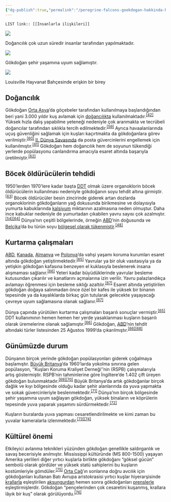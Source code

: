 ```yaml
---
{"dg-publish":true,"permalink":"/peregrine-falcons-goekdogan-hakkinda-hersey/peregrine-falcons-psikoloji-ve-oezellikleri/07-insanlarla-iliskileri/"}
---
```


`LIST link:: [[İnsanlarla ilişkileri]] `

[![](https://upload.wikimedia.org/wikipedia/commons/thumb/5/5a/Falc%C3%B3n_peregrino.jpg/220px-Falc%C3%B3n_peregrino.jpg)](https://tr.wikipedia.org/wiki/Dosya:Falc%C3%B3n_peregrino.jpg)

Doğancılık çok uzun süredir insanlar tarafından yapılmaktadır.

[![](https://upload.wikimedia.org/wikipedia/commons/thumb/8/8a/Falco_peregrinus.v%C3%A1ndors%C3%B3lyom.jpg/220px-Falco_peregrinus.v%C3%A1ndors%C3%B3lyom.jpg)](https://tr.wikipedia.org/wiki/Dosya:Falco_peregrinus.v%C3%A1ndors%C3%B3lyom.jpg)

Gökdoğan şehir yaşamına uyum sağlamıştır.

[![](https://upload.wikimedia.org/wikipedia/commons/thumb/d/dc/Peregrine_Falcon_12.jpg/220px-Peregrine_Falcon_12.jpg)](https://tr.wikipedia.org/wiki/Dosya:Peregrine_Falcon_12.jpg)

Louisville Hayvanat Bahçesinde erişkin bir birey

## Doğancılık

Gökdoğan [Orta Asya](https://tr.wikipedia.org/wiki/Orta_Asya "Orta Asya")’da göçebeler tarafından kullanılmaya başlandığından beri yani 3.000 yıldır kuş avlamak için [doğancılıkta](https://tr.wikipedia.org/wiki/Atmacac%C4%B1l%C4%B1k "Atmacacılık") kullanılmaktadır.<sup id="cite_ref-Blood01_42-4"><a href="https://tr.wikipedia.org/wiki/Baya%C4%9F%C4%B1_do%C4%9Fan#cite_note-Blood01-42"><span>[</span>42<span>]</span></a></sup> Yüksek hızla dalış yapabilme yeteneği nedeniyle çok aranmakta ve tecrübeli doğancılar tarafından sıklıkla tercih edilmektedir.<sup id="cite_ref-Scholz_59-0"><a href="https://tr.wikipedia.org/wiki/Baya%C4%9F%C4%B1_do%C4%9Fan#cite_note-Scholz-59"><span>[</span>59<span>]</span></a></sup> Ayrıca havaalanlarında uçuş güvenliğini sağlamak için kuşları kaçırtmakta da gökdoğanlara görev verilmiştir.<sup id="cite_ref-60"><a href="https://tr.wikipedia.org/wiki/Baya%C4%9F%C4%B1_do%C4%9Fan#cite_note-60"><span>[</span>60<span>]</span></a></sup> [II. Dünya Savaşında](https://tr.wikipedia.org/wiki/II._D%C3%BCnya_Sava%C5%9F%C4%B1 "II. Dünya Savaşı") da posta güvercinlerini engellemek için kullanılmıştır.<sup id="cite_ref-Enderson_61-0"><a href="https://tr.wikipedia.org/wiki/Baya%C4%9F%C4%B1_do%C4%9Fan#cite_note-Enderson-61"><span>[</span>61<span>]</span></a></sup> Gökdoğan hem doğancılık hem de soyunun tükendiği yerlerde popülasyonu canlandırma amacıyla esaret altında başarıyla üretilmiştir.<sup id="cite_ref-62"><a href="https://tr.wikipedia.org/wiki/Baya%C4%9F%C4%B1_do%C4%9Fan#cite_note-62"><span>[</span>62<span>]</span></a></sup>

## Böcek öldürücülerin tehdidi

1950’lerden 1970'lere kadar başta [DDT](https://tr.wikipedia.org/wiki/DDT "DDT") olmak üzere organoklorin böcek öldürücülerin kullanılması nedeniyle gökdoğanın soyu tehdit altına girmiştir.<sup id="cite_ref-63"><a href="https://tr.wikipedia.org/wiki/Baya%C4%9F%C4%B1_do%C4%9Fan#cite_note-63"><span>[</span>63<span>]</span></a></sup> Böcek öldürücüler besin zincirinde giderek artan dozlarda organoklorinin gökdoğanların yağ dokusunda birikmesine ve dolayısıyla yumurta kabuklarında [kalsiyum](https://tr.wikipedia.org/wiki/Kalsiyum "Kalsiyum") miktarının azalmasına neden olmuştur. Daha ince kabuklar nedeniyle de yumurtadan çıkabilen yavru sayısı çok azalmıştır.<sup id="cite_ref-Ehrlich92_54-2"><a href="https://tr.wikipedia.org/wiki/Baya%C4%9F%C4%B1_do%C4%9Fan#cite_note-Ehrlich92-54"><span>[</span>54<span>]</span></a></sup><sup id="cite_ref-64"><a href="https://tr.wikipedia.org/wiki/Baya%C4%9F%C4%B1_do%C4%9Fan#cite_note-64"><span>[</span>64<span>]</span></a></sup> Dünya’nın çeşitli bölgelerinde, örneğin [ABD](https://tr.wikipedia.org/wiki/Amerika_Birle%C5%9Fik_Devletleri "Amerika Birleşik Devletleri")’nin doğusunda ve [Belçika](https://tr.wikipedia.org/wiki/Bel%C3%A7ika "Belçika")’da bu türün soyu [bölgesel olarak tükenmiştir](https://tr.wikipedia.org/wiki/B%C3%B6lgesel_soy_t%C3%BCkenmesi "Bölgesel soy tükenmesi").<sup id="cite_ref-Snow_(1994)_48-1"><a href="https://tr.wikipedia.org/wiki/Baya%C4%9F%C4%B1_do%C4%9Fan#cite_note-Snow_(1994)-48"><span>[</span>48<span>]</span></a></sup>

## Kurtarma çalışmaları

[ABD](https://tr.wikipedia.org/wiki/Amerika_Birle%C5%9Fik_Devletleri "Amerika Birleşik Devletleri"), [Kanada](https://tr.wikipedia.org/wiki/Kanada "Kanada"), [Almanya](https://tr.wikipedia.org/wiki/Almanya "Almanya") ve [Polonya](https://tr.wikipedia.org/wiki/Polonya "Polonya")’da vahşi yaşamı koruma kurumları esaret altında gökdoğan yetiştirmektedir.<sup id="cite_ref-RDigest_65-0"><a href="https://tr.wikipedia.org/wiki/Baya%C4%9F%C4%B1_do%C4%9Fan#cite_note-RDigest-65"><span>[</span>65<span>]</span></a></sup> Yavrular ya bir oluk vasıtasıyla ya da yetişkin gökdoğan kafasına benzeyen el kuklasıyla beslenerek insana alışmaması sağlanır.<sup id="cite_ref-DOI95_66-0"><a href="https://tr.wikipedia.org/wiki/Baya%C4%9F%C4%B1_do%C4%9Fan#cite_note-DOI95-66"><span>[</span>66<span>]</span></a></sup> Yeteri kadar büyüdüklerinde yavrular besleme kutusundan çıkarılır ve kanatlarını açmalarına izin verilir. Yavru palazlandıkça avlamayı öğrenmesi için besleme sıklığı azaltılır.<sup id="cite_ref-Aitken_67-0"><a href="https://tr.wikipedia.org/wiki/Baya%C4%9F%C4%B1_do%C4%9Fan#cite_note-Aitken-67"><span>[</span>67<span>]</span></a></sup> Esaret altında yetiştirilen gökdoğan doğaya salınmadan önce özel bir kafes ile yüksek bir binanın tepesinde ya da kayalıklarda birkaç gün tutularak gelecekte yaşayacağı çevreye uyum sağlamasına olanak sağlanır.<sup id="cite_ref-Aitken_67-1"><a href="https://tr.wikipedia.org/wiki/Baya%C4%9F%C4%B1_do%C4%9Fan#cite_note-Aitken-67"><span>[</span>67<span>]</span></a></sup>

Dünya çapında yürütülen kurtarma çalışmaları başarılı sonuçlar vermiştir.<sup id="cite_ref-RDigest_65-1"><a href="https://tr.wikipedia.org/wiki/Baya%C4%9F%C4%B1_do%C4%9Fan#cite_note-RDigest-65"><span>[</span>65<span>]</span></a></sup> DDT kullanımının hemen hemen her yerde yasaklanması kuşların başarılı olarak üremelerine olanak sağlamıştır.<sup id="cite_ref-DOI95_66-1"><a href="https://tr.wikipedia.org/wiki/Baya%C4%9F%C4%B1_do%C4%9Fan#cite_note-DOI95-66"><span>[</span>66<span>]</span></a></sup> Gökdoğan, [ABD](https://tr.wikipedia.org/wiki/Amerika_Birle%C5%9Fik_Devletleri "Amerika Birleşik Devletleri")’nin tehdit altındaki türler listesinden 25 Ağustos 1999’da çıkarılmıştır.<sup id="cite_ref-DOI95_66-2"><a href="https://tr.wikipedia.org/wiki/Baya%C4%9F%C4%B1_do%C4%9Fan#cite_note-DOI95-66"><span>[</span>66<span>]</span></a></sup><sup id="cite_ref-68"><a href="https://tr.wikipedia.org/wiki/Baya%C4%9F%C4%B1_do%C4%9Fan#cite_note-68"><span>[</span>68<span>]</span></a></sup>

## Günümüzde durum

Dünyanın birçok yerinde gökdoğan popülasyonları giderek çoğalmaya başlamıştır. [Büyük Britanya](https://tr.wikipedia.org/wiki/B%C3%BCy%C3%BCk_Britanya "Büyük Britanya")’da 1960’larda yokolma sınırına gelen popülasyon, ‘’Kuşları Koruma Kraliyet Derneği’’nin (RSPB) çalışmalarıyla artış göstermiştir. RSPB’nin tahminlerine göre İngiltere’de 1.402 çift üreyen gökdoğan bulunmaktadır.<sup id="cite_ref-69"><a href="https://tr.wikipedia.org/wiki/Baya%C4%9F%C4%B1_do%C4%9Fan#cite_note-69"><span>[</span>69<span>]</span></a></sup><sup id="cite_ref-70"><a href="https://tr.wikipedia.org/wiki/Baya%C4%9F%C4%B1_do%C4%9Fan#cite_note-70"><span>[</span>70<span>]</span></a></sup> Büyük Britanya’da artık gökdoğanlar birçok dağlık ve kıyı bölgesinde olduğu kadar şehir alanlarında da yuva yapmakta ve sokak güvercinleriyle beslenmektedir.<sup id="cite_ref-71"><a href="https://tr.wikipedia.org/wiki/Baya%C4%9F%C4%B1_do%C4%9Fan#cite_note-71"><span>[</span>71<span>]</span></a></sup> Dünya’nın birçok bölgesinde şehir yaşamına uyum sağlayan gökdoğan, yüksek binaların ve köprülerin tepesinde yuva yaparak yaşamını sürdürmektedir.<sup id="cite_ref-72"><a href="https://tr.wikipedia.org/wiki/Baya%C4%9F%C4%B1_do%C4%9Fan#cite_note-72"><span>[</span>72<span>]</span></a></sup> 

Kuşların buralarda yuva yapması cesaretlendirilmekte ve kimi zaman bu yuvalar kameralarla izlenmektedir.<sup id="cite_ref-73"><a href="https://tr.wikipedia.org/wiki/Baya%C4%9F%C4%B1_do%C4%9Fan#cite_note-73"><span>[</span>73<span>]</span></a></sup><sup id="cite_ref-74"><a href="https://tr.wikipedia.org/wiki/Baya%C4%9F%C4%B1_do%C4%9Fan#cite_note-74"><span>[</span>74<span>]</span></a></sup>
## Kültürel önemi

Etkileyici avlanma teknikleri yüzünden gökdoğan genellikle saldırganlık ve savaş becerisiyle anılmıştır. Mississippi kültüründe (MS 800-1500) yaşayan Amerika yerlileri diğer yırtıcı kuşlarla birlikte gökdoğanı “göksel gücün” sembolü olarak gördüler ve yüksek statü sahiplerini bu kuşların kostümleriyle gömdüler.<sup id="cite_ref-75"><a href="https://tr.wikipedia.org/wiki/Baya%C4%9F%C4%B1_do%C4%9Fan#cite_note-75"><span>[</span>75<span>]</span></a></sup> [Orta Çağ](https://tr.wikipedia.org/wiki/Orta_%C3%87a%C4%9F "Orta Çağ")’ın sonlarına doğru avcılık için gökdoğanları kullanan Batı Avrupa aristokrasisi yırtıcı kuşlar hiyerarşisinde [krallarla](https://tr.wikipedia.org/wiki/Kral "Kral") eşleştirilen [aksungurdan](https://tr.wikipedia.org/wiki/Aksungur "Aksungur") hemen sonra gökdoğanları [prenslerle](https://tr.wikipedia.org/wiki/Prens "Prens") eşleştirmişlerdir. Gökdoğan “pençelerinden çok cesaretini kuşanmış, krallara lâyık bir kuş” olarak görülüyordu.<sup id="cite_ref-76"><a href="https://tr.wikipedia.org/wiki/Baya%C4%9F%C4%B1_do%C4%9Fan#cite_note-76"><span>[</span>76<span>]</span></a></sup>
